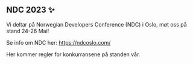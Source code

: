 ## NDC 2023 ✨

Vi deltar på Norwegian Developers Conference (NDC) i Oslo, møt oss på stand 24-26 Mai!

Se info om NDC her: https://ndcoslo.com/

Her kommer regler for konkurransene på standen vår.

